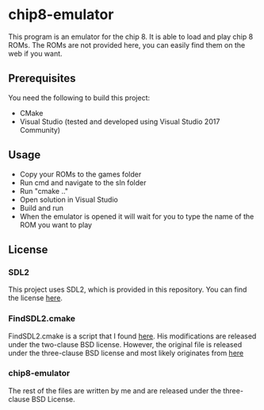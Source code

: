# chip8-emulator

This program is an emulator for the chip 8. It is able to load and play chip 8 ROMs.
The ROMs are not provided here, you can easily find them on the web if you want.

## Prerequisites

You need the following to build this project:
* CMake
* Visual Studio (tested and developed using Visual Studio 2017 Community)

## Usage

* Copy your ROMs to the games folder
* Run cmd and navigate to the sln folder
* Run "cmake .."
* Open solution in Visual Studio
* Build and run
* When the emulator is opened it will wait for you to type the name of the ROM you want to play

## License

### SDL2

This project uses SDL2, which is provided in this repository. You can find the license [here](https://www.libsdl.org/license.php).

### FindSDL2.cmake

FindSDL2.cmake is a script that I found [here](https://github.com/tcbrindle/sdl2-cmake-scripts).
His modifications are released under the two-clause BSD license.
However, the original file is released under the three-clause BSD license and most likely originates from [here](https://github.com/Kitware/VTK)

### chip8-emulator

The rest of the files are written by me and are released under the three-clause BSD License.